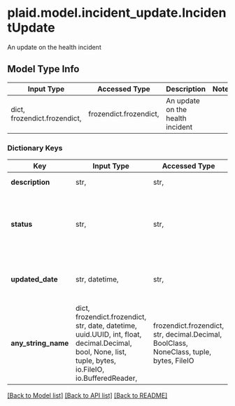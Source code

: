 # plaid.model.incident_update.IncidentUpdate

An update on the health incident

## Model Type Info
Input Type | Accessed Type | Description | Notes
------------ | ------------- | ------------- | -------------
dict, frozendict.frozendict,  | frozendict.frozendict,  | An update on the health incident | 

### Dictionary Keys
Key | Input Type | Accessed Type | Description | Notes
------------ | ------------- | ------------- | ------------- | -------------
**description** | str,  | str,  | The content of the update. | [optional] 
**status** | str,  | str,  | The status of the incident. | [optional] must be one of ["INVESTIGATING", "IDENTIFIED", "SCHEDULED", "RESOLVED", "UNKNOWN", ] 
**updated_date** | str, datetime,  | str,  | The date when the update was published, in [ISO 8601](https://wikipedia.org/wiki/ISO_8601) format, e.g. &#x60;\&quot;2020-10-30T15:26:48Z\&quot;&#x60;. | [optional] value must conform to RFC-3339 date-time
**any_string_name** | dict, frozendict.frozendict, str, date, datetime, uuid.UUID, int, float, decimal.Decimal, bool, None, list, tuple, bytes, io.FileIO, io.BufferedReader,  | frozendict.frozendict, str, decimal.Decimal, BoolClass, NoneClass, tuple, bytes, FileIO | any string name can be used but the value must be the correct type | [optional]

[[Back to Model list]](../../README.md#documentation-for-models) [[Back to API list]](../../README.md#documentation-for-api-endpoints) [[Back to README]](../../README.md)

